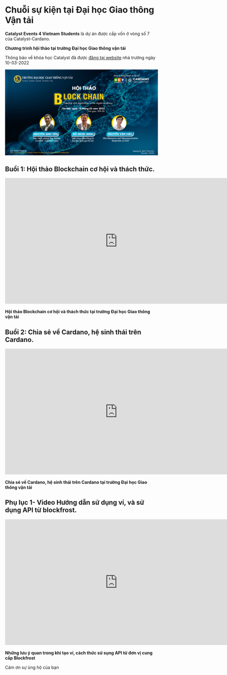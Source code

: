 Chuỗi sự kiện tại Đại học Giao thông Vận tải
==========

**Catalyst Events 4 Vietnam Students** là dự án được cấp vốn ở vòng số 7 của Catalyst-Cardano.

**Chương trình hội thảo tại trường Đại học Giao thông vận tải**

Thông báo về khóa học Catalyst đã được [đăng tại website](http://fit.utc.edu.vn/hoi-thao-khoa-hoc-va-khoa-dao-tao-ve-catalyst-project/a1396.html) nhà trường ngày 10-03-2022

![](img/GTVT-blockchain.png)

## Buổi 1: Hội thảo Blockchain cơ hội và thách thức.


  <iframe width="740" height="415" src="https://www.youtube.com/embed/qHsagsnVDG8" title="Bring smart contract to Vietnam - Func6 - Catalyst" frameborder="0" allow="accelerometer; autoplay; clipboard-write; encrypted-media; gyroscope; picture-in-picture" allowfullscreen></iframe>


**Hội thảo Blockchain cơ hội và thách thức tại trường Đại học Giao thông vận tải**

## Buổi 2: Chia sẻ về Cardano, hệ sinh thái trên Cardano.


  <iframe width="740" height="415" src="https://www.youtube.com/embed/0L-g_oiTprs" title="Bring smart contract to Vietnam - Func6 - Catalyst" frameborder="0" allow="accelerometer; autoplay; clipboard-write; encrypted-media; gyroscope; picture-in-picture" allowfullscreen></iframe>
  
  
**Chia sẻ về Cardano, hệ sinh thái trên Cardano tại trường Đại học Giao thông vận tải**

## Phụ lục 1- Video Hướng dẫn sử dụng ví, và sử dụng API từ blockfrost.


  <iframe width="740" height="415" src="https://www.youtube.com/embed/No8ybpPnmIg" title="Bring smart contract to Vietnam - Func6 - Catalyst" frameborder="0" allow="accelerometer; autoplay; clipboard-write; encrypted-media; gyroscope; picture-in-picture" allowfullscreen></iframe>
  
**Những lưu ý quan trong khi tạo ví, cách thức sử sụng API từ đơn vị cung cấp Blockfrost**

Cảm ơn sự ủng hộ của bạn

